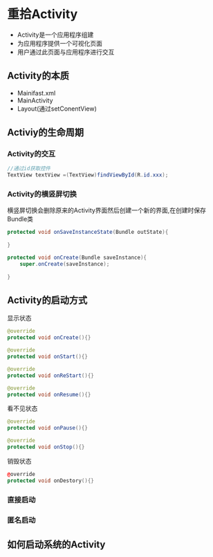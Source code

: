# 重拾Activity

+ Activity是一个应用程序组建
+ 为应用程序提供一个可视化页面
+ 用户通过此页面与应用程序进行交互



## Activity的本质

+ Mainifast.xml
+ MainActivity
+ Layout(通过setConentView)







## Activiy的生命周期

### Activity的交互

```java
//通过id获取控件
TextView textView =(TextView)findViewById(R.id.xxx);
```



### Activity的横竖屏切换

横竖屏切换会删除原来的Activity界面然后创建一个新的界面,在创建时保存Bundle类

```java
protected void onSaveInstanceState(Bundle outState){
    
}

protected void onCreate(Bundle saveInstance){
    super.onCreate(saveInstance);
    
}
```



## Activity的启动方式

显示状态

```java
@override
protected void onCreate(){}

@override
protected void onStart(){}

@override
protected void onReStart(){}

@override
protected void onResume(){}
```

看不见状态

```java
@override
protected void onPause(){}

@override
protected void onStop(){}
```

销毁状态

```cpp
@override
protected void onDestory(){}
```



### 直接启动

### 匿名启动



## 如何启动系统的Activity



